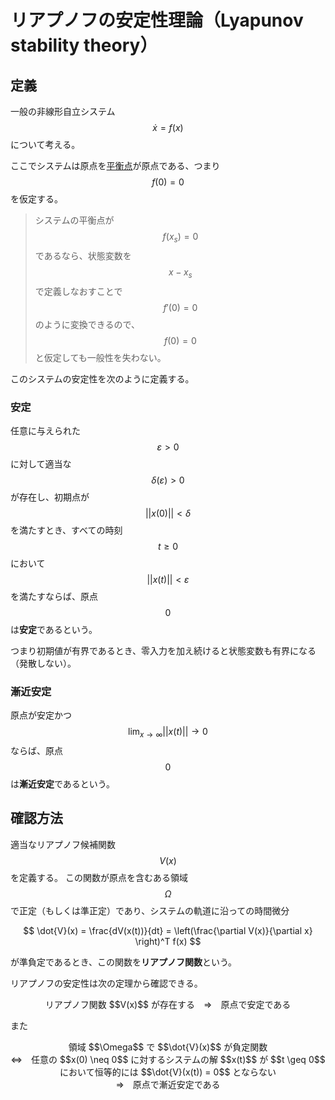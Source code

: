 # リアプノフの安定性理論（Lyapunov stability theory）

## 定義

一般の非線形自立システム $$\dot{x} = f(x)$$ について考える。

ここでシステムは原点を[平衡点](state_space_equation.md#平衡点)が原点である、つまり $$f(0) = 0$$ を仮定する。

>システムの平衡点が $$f(x_s) = 0$$ であるなら、状態変数を $$x - x_s$$ で定義しなおすことで $$f'(0) = 0$$ のように変換できるので、$$f(0) = 0$$ と仮定しても一般性を失わない。

このシステムの安定性を次のように定義する。

### 安定

任意に与えられた $$\varepsilon > 0$$ に対して適当な $$\delta(\varepsilon) > 0$$ が存在し、初期点が $$||x(0)|| < \delta$$ を満たすとき、すべての時刻 $$t \geq 0$$ において $$||x(t)|| < \varepsilon$$ を満たすならば、原点 $$0$$ は**安定**であるという。

つまり初期値が有界であるとき、零入力を加え続けると状態変数も有界になる（発散しない）。

### 漸近安定

原点が安定かつ $$\lim_{x \rightarrow \infty} ||x(t)|| \rightarrow 0$$ ならば、原点 $$0$$ は**漸近安定**であるという。

## 確認方法

適当なリアプノフ候補関数 $$V(x)$$ を定義する。
この関数が原点を含むある領域 $$\Omega$$ で正定（もしくは準正定）であり、システムの軌道に沿っての時間微分

$$
\dot{V}(x) = \frac{dV(x(t))}{dt} = \left(\frac{\partial V(x)}{\partial x} \right)^T f(x)
$$

が準負定であるとき、この関数を**リアプノフ関数**という。

リアプノフの安定性は次の定理から確認できる。

<center>
リアプノフ関数 $$V(x)$$ が存在する　⇒　原点で安定である
</center>

また

<center>
領域 $$\Omega$$ で $$\dot{V}(x)$$ が負定関数<br>⇔　任意の $$x(0) \neq 0$$ に対するシステムの解 $$x(t)$$ が $$t \geq 0$$ において恒等的には $$\dot{V}(x(t)) = 0$$ とならない<br>⇒　原点で漸近安定である
</center>

